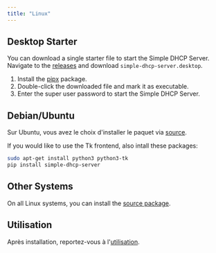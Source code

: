 ```yaml
---
title: "Linux"
---
```


## Desktop Starter

You can download a single starter file to start the Simple DHCP Server. Navigate
to the [releases][2] and download `simple-dhcp-server.desktop`.

1. Install the [pipx] package.
2. Double-click the downloaded file and mark it as executable.
3. Enter the super user password to start the Simple DHCP Server.

## Debian/Ubuntu

Sur Ubuntu, vous avez le choix d'installer le paquet via [source][1].

If you would like to use the Tk frontend, also intall these packages:

```sh
sudo apt-get install python3 python3-tk
pip install simple-dhcp-server
```

## Other Systems

On all Linux systems, you can install the [source package][1].

## Utilisation

Après installation, reportez-vous à l'[utilisation][3].

[1]: source.md
[2]: https://github.com/niccokunzmann/simple_dhcp_server/releases
[3]: /usage/cmd.md
[pipx]: https://pipx.pypa.io/stable/installation/
